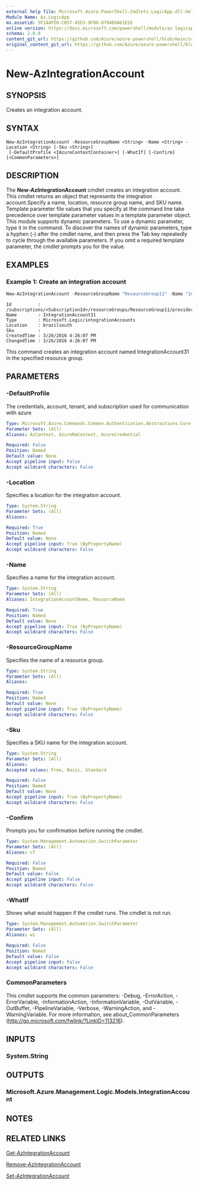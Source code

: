 ```yaml
---
external help file: Microsoft.Azure.PowerShell.Cmdlets.LogicApp.dll-Help.xml
Module Name: Az.LogicApp
ms.assetid: 5F1A4FE0-CB57-45D3-9F08-879469A61E1E
online version: https://docs.microsoft.com/powershell/module/az.logicapp/new-azintegrationaccount
schema: 2.0.0
content_git_url: https://github.com/Azure/azure-powershell/blob/main/src/LogicApp/LogicApp/help/New-AzIntegrationAccount.md
original_content_git_url: https://github.com/Azure/azure-powershell/blob/main/src/LogicApp/LogicApp/help/New-AzIntegrationAccount.md
---
```


# New-AzIntegrationAccount

## SYNOPSIS
Creates an integration account.

## SYNTAX

```
New-AzIntegrationAccount -ResourceGroupName <String> -Name <String> -Location <String> [-Sku <String>]
 [-DefaultProfile <IAzureContextContainer>] [-WhatIf] [-Confirm] [<CommonParameters>]
```

## DESCRIPTION
The **New-AzIntegrationAccount** cmdlet creates an integration account.
This cmdlet returns an object that represents the integration account.Specify a name, location, resource group name, and SKU name.
Template parameter file values that you specify at the command line take precedence over template parameter values in a template parameter object.
This module supports dynamic parameters.
To use a dynamic parameter, type it in the command.
To discover the names of dynamic parameters, type a hyphen (-) after the cmdlet name, and then press the Tab key repeatedly to cycle through the available parameters.
If you omit a required template parameter, the cmdlet prompts you for the value.

## EXAMPLES

### Example 1: Create an integration account
```powershell
New-AzIntegrationAccount -ResourceGroupName "ResourceGroup11" -Name "IntegrationAccount31" -Location "brazilsouth" -Sku "Standard"
```

```output
Id          : /subscriptions/<SubscriptionId>/resourceGroups/ResourceGroup11/providers/Microsoft.Logic/integrationAccounts/IntegrationAccount31
Name        : IntegrationAccount31
Type        : Microsoft.Logic/integrationAccounts
Location    : brazilsouth
Sku         : 
CreatedTime : 3/26/2016 4:26:07 PM
ChangedTime : 3/26/2016 4:26:07 PM
```

This command creates an integration account named IntegrationAccount31 in the specified resource group.

## PARAMETERS

### -DefaultProfile
The credentials, account, tenant, and subscription used for communication with azure

```yaml
Type: Microsoft.Azure.Commands.Common.Authentication.Abstractions.Core.IAzureContextContainer
Parameter Sets: (All)
Aliases: AzContext, AzureRmContext, AzureCredential

Required: False
Position: Named
Default value: None
Accept pipeline input: False
Accept wildcard characters: False
```

### -Location
Specifies a location for the integration account.

```yaml
Type: System.String
Parameter Sets: (All)
Aliases:

Required: True
Position: Named
Default value: None
Accept pipeline input: True (ByPropertyName)
Accept wildcard characters: False
```

### -Name
Specifies a name for the integration account.

```yaml
Type: System.String
Parameter Sets: (All)
Aliases: IntegrationAccountName, ResourceName

Required: True
Position: Named
Default value: None
Accept pipeline input: True (ByPropertyName)
Accept wildcard characters: False
```

### -ResourceGroupName
Specifies the name of a resource group.

```yaml
Type: System.String
Parameter Sets: (All)
Aliases:

Required: True
Position: Named
Default value: None
Accept pipeline input: True (ByPropertyName)
Accept wildcard characters: False
```

### -Sku
Specifies a SKU name for the integration account.

```yaml
Type: System.String
Parameter Sets: (All)
Aliases:
Accepted values: Free, Basic, Standard

Required: False
Position: Named
Default value: None
Accept pipeline input: True (ByPropertyName)
Accept wildcard characters: False
```

### -Confirm
Prompts you for confirmation before running the cmdlet.

```yaml
Type: System.Management.Automation.SwitchParameter
Parameter Sets: (All)
Aliases: cf

Required: False
Position: Named
Default value: False
Accept pipeline input: False
Accept wildcard characters: False
```

### -WhatIf
Shows what would happen if the cmdlet runs.
The cmdlet is not run.

```yaml
Type: System.Management.Automation.SwitchParameter
Parameter Sets: (All)
Aliases: wi

Required: False
Position: Named
Default value: False
Accept pipeline input: False
Accept wildcard characters: False
```

### CommonParameters
This cmdlet supports the common parameters: -Debug, -ErrorAction, -ErrorVariable, -InformationAction, -InformationVariable, -OutVariable, -OutBuffer, -PipelineVariable, -Verbose, -WarningAction, and -WarningVariable. For more information, see about_CommonParameters (http://go.microsoft.com/fwlink/?LinkID=113216).

## INPUTS

### System.String

## OUTPUTS

### Microsoft.Azure.Management.Logic.Models.IntegrationAccount

## NOTES

## RELATED LINKS

[Get-AzIntegrationAccount](./Get-AzIntegrationAccount.md)

[Remove-AzIntegrationAccount](./Remove-AzIntegrationAccount.md)

[Set-AzIntegrationAccount](./Set-AzIntegrationAccount.md)


